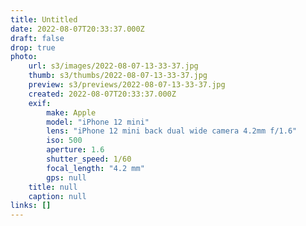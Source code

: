 ```yaml
---
title: Untitled
date: 2022-08-07T20:33:37.000Z
draft: false
drop: true
photo:
    url: s3/images/2022-08-07-13-33-37.jpg
    thumb: s3/thumbs/2022-08-07-13-33-37.jpg
    preview: s3/previews/2022-08-07-13-33-37.jpg
    created: 2022-08-07T20:33:37.000Z
    exif:
        make: Apple
        model: "iPhone 12 mini"
        lens: "iPhone 12 mini back dual wide camera 4.2mm f/1.6"
        iso: 500
        aperture: 1.6
        shutter_speed: 1/60
        focal_length: "4.2 mm"
        gps: null
    title: null
    caption: null
links: []
---
```

